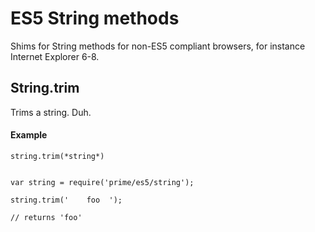 # ES5 String methods

Shims for String methods for non-ES5 compliant browsers, for instance Internet Explorer 6-8.


## String.trim

Trims a string. Duh.


#### Example

	string.trim(*string*)


	var string = require('prime/es5/string');

	string.trim('    foo  ');

	// returns 'foo'